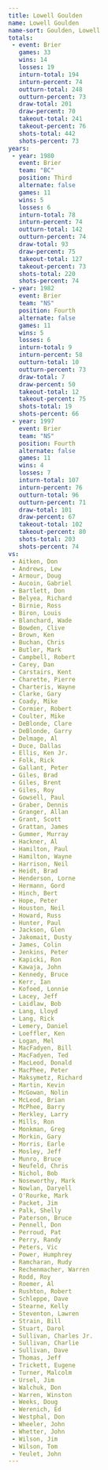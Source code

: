 ```yaml
---
title: Lowell Goulden
name: Lowell Goulden
name-sort: Goulden, Lowell
totals:
 - event: Brier
   games: 33
   wins: 14
   losses: 19
   inturn-total: 194
   inturn-percent: 74
   outturn-total: 248
   outturn-percent: 73
   draw-total: 201
   draw-percent: 70
   takeout-total: 241
   takeout-percent: 76
   shots-total: 442
   shots-percent: 73
years:
 - year: 1980
   event: Brier
   team: "BC"
   position: Third
   alternate: false
   games: 11
   wins: 5
   losses: 6
   inturn-total: 78
   inturn-percent: 74
   outturn-total: 142
   outturn-percent: 74
   draw-total: 93
   draw-percent: 75
   takeout-total: 127
   takeout-percent: 73
   shots-total: 220
   shots-percent: 74
 - year: 1982
   event: Brier
   team: "NS"
   position: Fourth
   alternate: false
   games: 11
   wins: 5
   losses: 6
   inturn-total: 9
   inturn-percent: 58
   outturn-total: 10
   outturn-percent: 73
   draw-total: 7
   draw-percent: 50
   takeout-total: 12
   takeout-percent: 75
   shots-total: 19
   shots-percent: 66
 - year: 1997
   event: Brier
   team: "NS"
   position: Fourth
   alternate: false
   games: 11
   wins: 4
   losses: 7
   inturn-total: 107
   inturn-percent: 76
   outturn-total: 96
   outturn-percent: 71
   draw-total: 101
   draw-percent: 67
   takeout-total: 102
   takeout-percent: 80
   shots-total: 203
   shots-percent: 74
vs:
 - Aitken, Don
 - Andrews, Lew
 - Armour, Doug
 - Aucoin, Gabriel
 - Bartlett, Don
 - Belyea, Richard
 - Birnie, Ross
 - Biron, Louis
 - Blanchard, Wade
 - Bowden, Clive
 - Brown, Ken
 - Buchan, Chris
 - Butler, Mark
 - Campbell, Robert
 - Carey, Dan
 - Carstairs, Kent
 - Charette, Pierre
 - Charteris, Wayne
 - Clarke, Gary
 - Coady, Mike
 - Cormier, Robert
 - Coulter, Mike
 - DeBlonde, Clare
 - DeBlonde, Garry
 - Delmage, Al
 - Duce, Dallas
 - Ellis, Ken Jr.
 - Folk, Rick
 - Gallant, Peter
 - Giles, Brad
 - Giles, Brent
 - Giles, Roy
 - Gowsell, Paul
 - Graber, Dennis
 - Granger, Allan
 - Grant, Scott
 - Grattan, James
 - Gummer, Murray
 - Hackner, Al
 - Hamilton, Paul
 - Hamilton, Wayne
 - Harrison, Neil
 - Heidt, Brad
 - Henderson, Lorne
 - Hermann, Gord
 - Hinch, Bert
 - Hope, Peter
 - Houston, Neil
 - Howard, Russ
 - Hunter, Paul
 - Jackson, Glen
 - Jakomait, Dusty
 - James, Colin
 - Jenkins, Peter
 - Kapicki, Ron
 - Kawaja, John
 - Kennedy, Bruce
 - Kerr, Ian
 - Kofoed, Lonnie
 - Lacey, Jeff
 - Laidlaw, Bob
 - Lang, Lloyd
 - Lang, Rick
 - Lemery, Daniel
 - Loeffler, Ken
 - Logan, Mel
 - MacFadyen, Bill
 - MacFadyen, Ted
 - MacLeod, Donald
 - MacPhee, Peter
 - Maksymetz, Richard
 - Martin, Kevin
 - McGowan, Nolin
 - McLeod, Brian
 - McPhee, Barry
 - Merkley, Larry
 - Mills, Ron
 - Monkman, Greg
 - Morkin, Gary
 - Morris, Earle
 - Mosley, Jeff
 - Munro, Bruce
 - Neufeld, Chris
 - Nichol, Bob
 - Noseworthy, Mark
 - Nowlan, Daryell
 - O'Rourke, Mark
 - Packet, Jim
 - Palk, Shelly
 - Paterson, Bruce
 - Pennell, Don
 - Perroud, Pat
 - Perry, Randy
 - Peters, Vic
 - Power, Humphrey
 - Ramcharan, Rudy
 - Rechenmacher, Warren
 - Rodd, Roy
 - Roemer, Al
 - Rushton, Robert
 - Schleppe, Dave
 - Stearne, Kelly
 - Steventon, Lawren
 - Strain, Bill
 - Stuart, Darol
 - Sullivan, Charles Jr.
 - Sullivan, Charlie
 - Sullivan, Dave
 - Thomas, Jeff
 - Trickett, Eugene
 - Turner, Malcolm
 - Ursel, Jim
 - Walchuk, Don
 - Warren, Winston
 - Weeks, Doug
 - Werenich, Ed
 - Westphal, Don
 - Wheeler, John
 - Whetter, John
 - Wilson, Jim
 - Wilson, Tom
 - Yeulet, John
---
```

